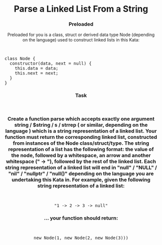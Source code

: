 <div align = "center">

# Parse a Linked List From a String

</div>

<div align = "center">

<h3>Preloaded</h3>
<p>Preloaded for you is a class, struct or derived data type Node (depending on the language) used to construct linked lists in this Kata:</p>
<br>

</div>

<pre>
class Node {
  constructor(data, next = null) {
    this.data = data;
    this.next = next;
  }
}
</pre>

<div align = "center">

<h3>Task</h3>
<br>
<h3>Create a function parse which accepts exactly one argument string / $string / s / strrep ( or similar, depending on the language ) which is a string representation of a linked list. Your function must return the corresponding linked list, constructed from instances of the Node class/struct/type. The string representation of a list has the following format: the value of the node, followed by a whitespace, an arrow and another whitespace (" -> "), followed by the rest of the linked list. Each string representation of a linked list will end in "null" / "NULL" / "nil" / "nullptr" / "null()" depending on the language you are undertaking this Kata in. For example, given the following string representation of a linked list:</h3>
<br>

<pre>"1 -> 2 -> 3 -> null"</pre>

<h3>... your function should return:</h3>
<br>

<pre>new Node(1, new Node(2, new Node(3)))</pre>

</div>
